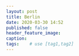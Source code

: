 ```yaml
---
layout: post
title: Berlin
date: 2020-03-30 14:52
published: false
header_feature_image:
caption:
tags:    # use [tag1,tag2]
---
```

